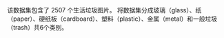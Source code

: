 
该数据集包含了 2507 个生活垃圾图片。 将数据集分成玻璃（glass）、纸（paper）、硬纸板（cardboard）、塑料（plastic）、金属（metal）和一般垃圾（trash）共6个类别。 
